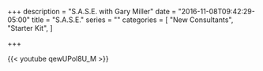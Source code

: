 +++
description = "S.A.S.E. with Gary Miller"
date = "2016-11-08T09:42:29-05:00"
title = "S.A.S.E."
series = ""
categories = [
  "New Consultants",
  "Starter Kit",
]

+++

{{< youtube qewUPol8U_M >}}

